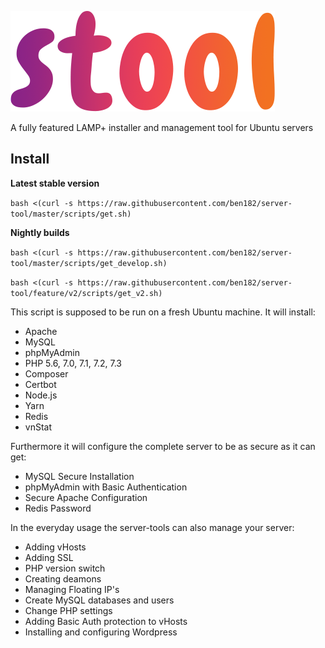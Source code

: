 ![alt text](stool_v2.png "Logo")

A fully featured LAMP+ installer and management tool for Ubuntu servers

## Install

**Latest stable version**

`bash <(curl -s https://raw.githubusercontent.com/ben182/server-tool/master/scripts/get.sh)`

**Nightly builds**

`bash <(curl -s https://raw.githubusercontent.com/ben182/server-tool/master/scripts/get_develop.sh)`

`bash <(curl -s https://raw.githubusercontent.com/ben182/server-tool/feature/v2/scripts/get_v2.sh)`

This script is supposed to be run on a fresh Ubuntu machine. It will install:

* Apache
* MySQL
* phpMyAdmin
* PHP 5.6, 7.0, 7.1, 7.2, 7.3
* Composer
* Certbot
* Node.js
* Yarn
* Redis
* vnStat

Furthermore it will configure the complete server to be as secure as it can get:
* MySQL Secure Installation
* phpMyAdmin with Basic Authentication
* Secure Apache Configuration
* Redis Password

In the everyday usage the server-tools can also manage your server:
* Adding vHosts
* Adding SSL
* PHP version switch
* Creating deamons
* Managing Floating IP's
* Create MySQL databases and users
* Change PHP settings
* Adding Basic Auth protection to vHosts
* Installing and configuring Wordpress
